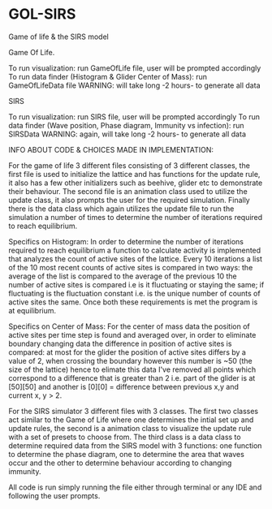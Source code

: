 # GOL-SIRS

Game of life &amp; the SIRS model

Game Of Life.

To run visualization: run GameOfLife file, user will be prompted accordingly
To run data finder (Histogram & Glider Center of Mass): run GameOfLifeData file WARNING: will take long -2 hours- to generate all data

SIRS

To run visualization: run SIRS file, user will be prompted accordingly
To run data finder (Wave position, Phase diagram, Immunity vs infection): run SIRSData WARNING: again, will take long -2 hours- to generate all data


INFO ABOUT CODE & CHOICES MADE IN IMPLEMENTATION:

For the game of life 3 different files consisting of 3 different classes,
the first file is used to initialize the lattice and has functions for the update rule, it also has a few
other initializers such as beehive, glider etc to demonstrate their behaviour.
The second file is an animation class used to utilize the update class, it also prompts the user 
for the required simulation. Finally there is the data class which again utilizes the update file to run the 
simulation a number of times to determine the number of iterations required to reach equilibrium.

Specifics on Histogram:
In order to determine the number of iterations required to reach equilibrium a function to calculate activity is implemented
that analyzes the count of active sites of the lattice. Every 10 iterations a list of the 10 most recent counts 
of active sites is compared in two ways:
the average of the list is compared to the average of the previous 10
the number of active sites is compared i.e is it fluctuating or staying the same; if fluctuating is the fluctuation constant
i.e. is the unique number of counts of active sites the same.
Once both these requirements is met the program is at equilibrium.

Specifics on Center of Mass:
For the center of mass data the position of active sites per time step is found and averaged over,
in order to eliminate boundary changing data the difference in position of active sites is compared:
at most for the glider the position of active sites differs by a value of 2, when crossing the boundary however this
number is ~50 (the size of the lattice) hence to elimate this data I've removed all points which correspond to a difference
that is greater than 2 i.e. part of the glider is at [50][50] and another is [0][0] = difference between previous x,y and current
x, y > 2.

For the SIRS simulator 3 different files with 3 classes.
The first two classes act similar to the Game of Life where one determines the intial set up and update rules,
the second is a animation class to visualize the update rule with a set of presets to choose from.
The third class is a data class to determine required data from the SIRS model with 3 functions:
one function to determine the phase diagram, one to determine the area that waves occur and the other to determine behaviour 
according to changing immunity.


All code is run simply running the file either through terminal or any IDE and following the user prompts.
